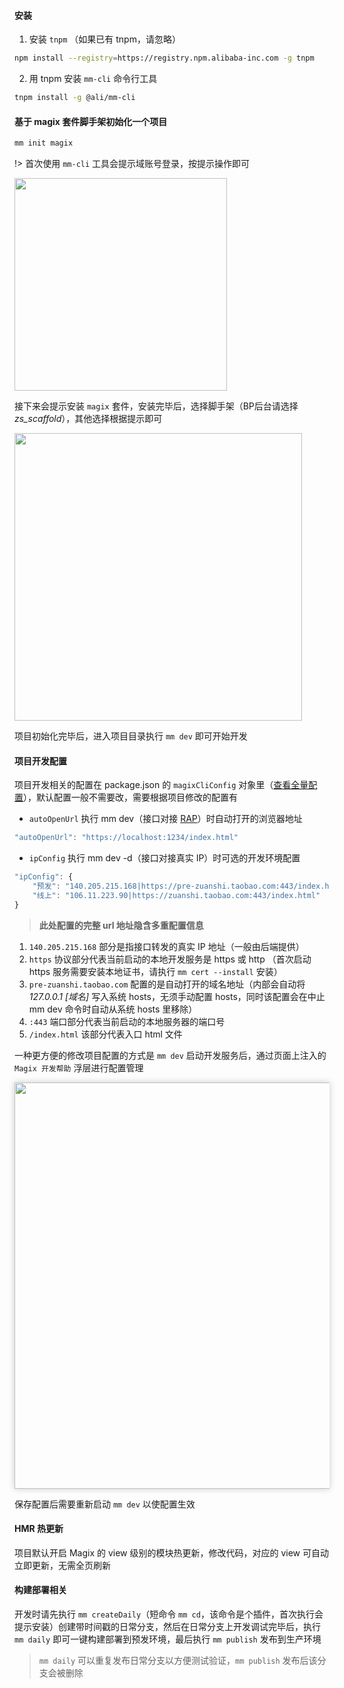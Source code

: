 #### 安装
1. 安装 `tnpm` （如果已有 tnpm，请忽略）
```bash
npm install --registry=https://registry.npm.alibaba-inc.com -g tnpm
```

2. 用 tnpm 安装 `mm-cli` 命令行工具 
```bash
tnpm install -g @ali/mm-cli
```

#### 基于 magix 套件脚手架初始化一个项目
```bash
mm init magix
```
!>  首次使用 `mm-cli` 工具会提示域账号登录，按提示操作即可


<img width="340" src="https://img.alicdn.com/imgextra/i2/O1CN01KZqyOY1vw8Z2TSaNc_!!6000000006236-2-tps-630-192.png">

接下来会提示安装 `magix` 套件，安装完毕后，选择脚手架（BP后台请选择 *zs_scaffold*），其他选择根据提示即可

<img width="460" src="https://img.alicdn.com/imgextra/i4/O1CN01isQgwW1VmM61jRYd4_!!6000000002695-2-tps-884-456.png">

项目初始化完毕后，进入项目目录执行 `mm dev` 即可开始开发


#### 项目开发配置
项目开发相关的配置在 package.json 的 `magixCliConfig` 对象里（[查看全量配置](config)），默认配置一般不需要改，需要根据项目修改的配置有

- `autoOpenUrl` 执行 mm dev（接口对接 [RAP](rap)）时自动打开的浏览器地址
```javascript
"autoOpenUrl": "https://localhost:1234/index.html" 
```
- `ipConfig` 执行 mm dev -d（接口对接真实 IP）时可选的开发环境配置
```javascript
"ipConfig": {
    "预发": "140.205.215.168|https://pre-zuanshi.taobao.com:443/index.html",
    "线上": "106.11.223.90|https://zuanshi.taobao.com:443/index.html"
}
```
  > **此处配置的完整 url 地址隐含多重配置信息**
  1. `140.205.215.168` 部分是指接口转发的真实 IP 地址（一般由后端提供）
  2. `https` 协议部分代表当前启动的本地开发服务是 https 或 http （首次启动 https 服务需要安装本地证书，请执行 `mm cert --install` 安装）
  3. `pre-zuanshi.taobao.com` 配置的是自动打开的域名地址（内部会自动将 *127.0.0.1 [域名]* 写入系统 hosts，无须手动配置 hosts，同时该配置会在中止 mm dev 命令时自动从系统 hosts 里移除）
  4. `:443` 端口部分代表当前启动的本地服务器的端口号
  5. `/index.html` 该部分代表入口 html 文件

一种更方便的修改项目配置的方式是 `mm dev` 启动开发服务后，通过页面上注入的 `Magix 开发帮助` 浮层进行配置管理

<img width="650" style="box-shadow: 0 0 10px rgba(0,0,0,0.2)" src="https://img.alicdn.com/imgextra/i4/O1CN01US01CI1tZZp5qMFw9_!!6000000005916-2-tps-1462-1670.png">

保存配置后需要重新启动 `mm dev` 以使配置生效


#### HMR 热更新
项目默认开启 Magix 的 view 级别的模块热更新，修改代码，对应的 view 可自动立即更新，无需全页刷新

#### 构建部署相关
开发时请先执行 `mm createDaily`（短命令 `mm cd`，该命令是个插件，首次执行会提示安装）创建带时间戳的日常分支，然后在日常分支上开发调试完毕后，执行 `mm daily` 即可一键构建部署到预发环境，最后执行 `mm publish` 发布到生产环境

> `mm daily` 可以重复发布日常分支以方便测试验证，`mm publish` 发布后该分支会被删除